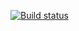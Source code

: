 [![Build status](https://ci.appveyor.com/api/projects/status/pfog255u0qix6437?svg=true)](https://ci.appveyor.com/project/kornilovaolga/bdd-pageobjects)
